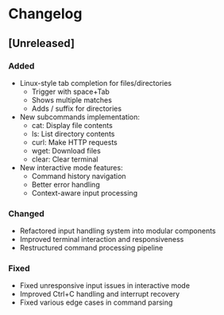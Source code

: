 # Changelog

## [Unreleased]

### Added
- Linux-style tab completion for files/directories
  - Trigger with space+Tab
  - Shows multiple matches
  - Adds / suffix for directories
- New subcommands implementation:
  - cat: Display file contents
  - ls: List directory contents
  - curl: Make HTTP requests
  - wget: Download files
  - clear: Clear terminal
- New interactive mode features:
  - Command history navigation
  - Better error handling
  - Context-aware input processing

### Changed
- Refactored input handling system into modular components
- Improved terminal interaction and responsiveness
- Restructured command processing pipeline

### Fixed
- Fixed unresponsive input issues in interactive mode
- Improved Ctrl+C handling and interrupt recovery
- Fixed various edge cases in command parsing
